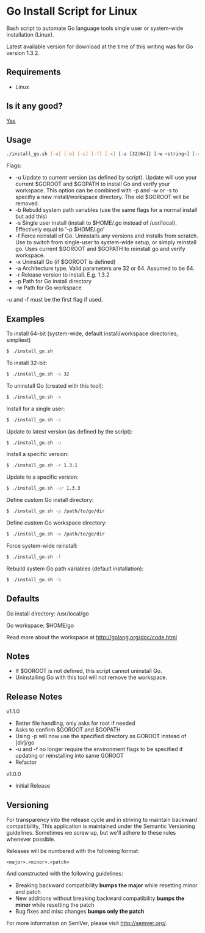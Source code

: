 Go Install Script for Linux
===========================

Bash script to automate Go language tools single user or system-wide installation (Linux).

Latest available version for download at the time of this writing was for Go version 1.3.2.

Requirements
------------

* Linux

Is it any good?
---------------

[Yes](https://news.ycombinator.com/item?id=3067434)

Usage
-----

```bash
./install_go.sh [-u] [-b] [-s] [-f] [-x] [-a [32|64]] [-w <string>] [-r <string>] [-p <string>]
```

Flags:
* -u Update to current version (as defined by script). Update will use your current $GOROOT and $GOPATH to install Go and verify your workspace.
     This option can be combined with -p and -w or -s to specifiy a new install/workspace directory. The old $GOROOT will be removed.
* -b Rebuild system path variables (use the same flags for a normal install but add this)
* -s Single user install (install to $HOME/.go instead of /usr/local). Effectively equal to '-p $HOME/.go'
* -f Force reinstall of Go. Uninstalls any versions and installs from scratch. Use to switch from single-user to system-wide setup, or simply reinstall go. Uses current $GOROOT and $GOPATH to reinstall go and verify workspace.
* -x Uninstall Go (if $GOROOT is defined)
* -a Architecture type. Valid parameters are 32 or 64. Assumed to be 64.
* -r Release version to install. E.g. 1.3.2
* -p Path for Go install directory
* -w Path for Go workspace

-u and -f must be the first flag if used.

Examples
--------

To install 64-bit (system-wide, default install/workspace directories, simpliest)

```bash
$ ./install_go.sh
```

To install 32-bit:

```bash
$ ./install_go.sh -a 32
```

To uninstall Go (created with this tool):

```bash
$ ./install_go.sh -x
```

Install for a single user:

```bash
$ ./install_go.sh -s
```

Update to latest version (as defined by the script):

```bash
$ ./install_go.sh -u
```

Install a specific version:

```bash
$ ./install_go.sh -r 1.3.1
```

Update to a specific version:

```bash
$ ./install_go.sh -ur 1.3.3
```

Define custom Go install directory:

```bash
$ ./install_go.sh -p /path/to/go/dir
```

Define custom Go workspace directory:

```bash
$ ./install_go.sh -w /path/to/go/dir
```

Force system-wide reinstall:

```bash
$ ./install_go.sh -f
```

Rebuild system Go path variables (default installation):

```bash
$ ./install_go.sh -b
```

Defaults
--------

Go install directory: /usr/local/go

Go workspace: $HOME/go

Read more about the workspace at http://golang.org/doc/code.html

Notes
-----

* If $GOROOT is not defined, this script cannot uninstall Go.
* Uninstalling Go with this tool will not remove the workspace.

Release Notes
-------------

v1.1.0

- Better file handling, only asks for root if needed
- Asks to confirm $GOROOT and $GOPATH
- Using -p will now use the specified directory as GOROOT instead of [dir]/go
- -u and -f no longer require the environment flags to be specified if updating or reinstalling into same GOROOT
- Refactor

v1.0.0

- Initial Release

Versioning
----------

For transparency into the release cycle and in striving to maintain backward compatibility,
This application is maintained under the Semantic Versioning guidelines.
Sometimes we screw up, but we'll adhere to these rules whenever possible.

Releases will be numbered with the following format:

`<major>.<minor>.<patch>`

And constructed with the following guidelines:

- Breaking backward compatibility **bumps the major** while resetting minor and patch
- New additions without breaking backward compatibility **bumps the minor** while resetting the patch
- Bug fixes and misc changes **bumps only the patch**

For more information on SemVer, please visit <http://semver.org/>.